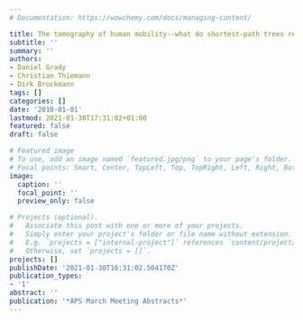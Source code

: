 ```yaml
---
# Documentation: https://wowchemy.com/docs/managing-content/

title: The tomography of human mobility--what do shortest-path trees reveal?
subtitle: ''
summary: ''
authors:
- Daniel Grady
- Christian Thiemann
- Dirk Brockmann
tags: []
categories: []
date: '2010-01-01'
lastmod: 2021-01-30T17:31:02+01:00
featured: false
draft: false

# Featured image
# To use, add an image named `featured.jpg/png` to your page's folder.
# Focal points: Smart, Center, TopLeft, Top, TopRight, Left, Right, BottomLeft, Bottom, BottomRight.
image:
  caption: ''
  focal_point: ''
  preview_only: false

# Projects (optional).
#   Associate this post with one or more of your projects.
#   Simply enter your project's folder or file name without extension.
#   E.g. `projects = ["internal-project"]` references `content/project/deep-learning/index.md`.
#   Otherwise, set `projects = []`.
projects: []
publishDate: '2021-01-30T16:31:02.504170Z'
publication_types:
- '1'
abstract: ''
publication: '*APS March Meeting Abstracts*'
---
```

